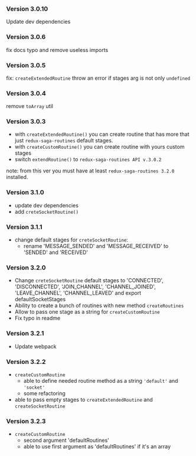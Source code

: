 ### Version 3.0.10
Update dev dependencies

### Version 3.0.6
fix docs typo and remove useless imports

### Version 3.0.5 
fix: `createExtendedRoutine` throw an error if stages arg is not only `undefined`

### Version 3.0.4
remove `toArray` util

### Version 3.0.3
- with `createExtendedRoutine()` you can create routine that has more that just `redux-saga-routines` default stages.
- with `createCustomRoutine()` you can create routine with yours custom stages
- switch `extendRoutine()` to `redux-saga-routines API v.3.0.2`

note: from this ver you must have at least `redux-saga-routines 3.2.0` installed.

### Version 3.1.0
- update dev dependencies
- add `creteSocketRoutine()`

### Version 3.1.1
- change default stages for `creteSocketRoutine`:
  - rename 'MESSAGE_SENDED' and 'MESSAGE_RECEIVED' to 'SENDED' and 'RECEIVED'

### Version 3.2.0
- Change `creteSocketRoutine` default stages to 'CONNECTED', 'DISCONNECTED', 'JOIN_CHANNEL', 'CHANNEL_JOINED', 'LEAVE_CHANNEL', 'CHANNEL_LEAVED' and export defaultSocketStages
- Ability to create a bunch of routines with new method `createRoutines`
- Allow to pass one stage as a string for `createCustomRoutine`
- Fix typo in readme

### Version 3.2.1
- Update webpack

### Version 3.2.2
- `createCustomRoutine`
  - able to define needed routine method as a string `'default'` and `'socket'`
  - some refactoring
- able to pass empty stages to `createExtendedRoutine` and `createSocketRoutine`

### Version 3.2.3
- `createCustomRoutine` 
  - second argument 'defaultRoutines'
  - able to use first argument as 'defaultRoutines' if it's an array